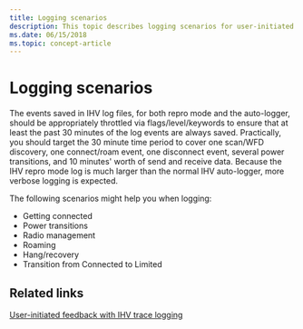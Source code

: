 ```yaml
---
title: Logging scenarios
description: This topic describes logging scenarios for user-initiated feedback with IHV trace logging in WDI drivers.
ms.date: 06/15/2018
ms.topic: concept-article
---
```


# Logging scenarios

The events saved in IHV log files, for both repro mode and the auto-logger, should be appropriately throttled via flags/level/keywords to ensure that at least the past 30 minutes of the log events are always saved. Practically, you should target the 30 minute time period to cover one scan/WFD discovery, one connect/roam event, one disconnect event, several power transitions, and 10 minutes' worth of send and receive data. Because the IHV repro mode log is much larger than the normal IHV auto-logger, more verbose logging is expected.

The following scenarios might help you when logging:

- Getting connected
- Power transitions
- Radio management
- Roaming
- Hang/recovery
- Transition from Connected to Limited

## Related links

[User-initiated feedback with IHV trace logging](user-initiated-feedback-with-ihv-trace-logging.md)
